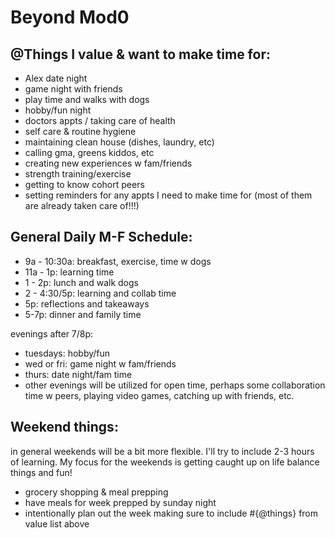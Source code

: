 # Beyond Mod0

## @Things I value & want to make time for:
- Alex date night
- game night with friends
- play time and walks with dogs
- hobby/fun night 
- doctors appts / taking care of health
- self care & routine hygiene
- maintaining clean house (dishes, laundry, etc)
- calling gma, greens kiddos, etc
- creating new experiences w fam/friends
- strength training/exercise
- getting to know cohort peers
- setting reminders for any appts I need to make time for (most of them are already taken care of!!!)

## General Daily M-F Schedule:
- 9a - 10:30a: breakfast, exercise, time w dogs
- 11a - 1p: learning time
- 1 - 2p: lunch and walk dogs
- 2 - 4:30/5p: learning and collab time
- 5p: reflections and takeaways
- 5-7p: dinner and family time

evenings after 7/8p:
- tuesdays: hobby/fun
- wed or fri: game night w fam/friends
- thurs: date night/fam time
- other evenings will be utilized for open time, perhaps some collaboration time w peers, playing video games, catching up with friends, etc.

## Weekend things:
in general weekends will be a bit more flexible. I'll try to include 2-3 hours of learning. My focus for the weekends is getting caught up on life balance things and fun!
- grocery shopping & meal prepping
- have meals for week prepped by sunday night
- intentionally plan out the week making sure to include #{@things} from value list above
